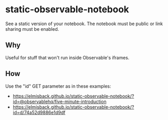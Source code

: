 # static-observable-notebook
See a static version of your notebook. The notebook must be public or link sharing must be enabled.

## Why
Useful for stuff that won't run inside Observable's iframes.

## How
Use the "id" GET parameter as in these examples:
* https://elmisback.github.io/static-observable-notebook/?id=@observablehq/five-minute-introduction
* https://elmisback.github.io/static-observable-notebook/?id=d/74a52d9886e1d9df
